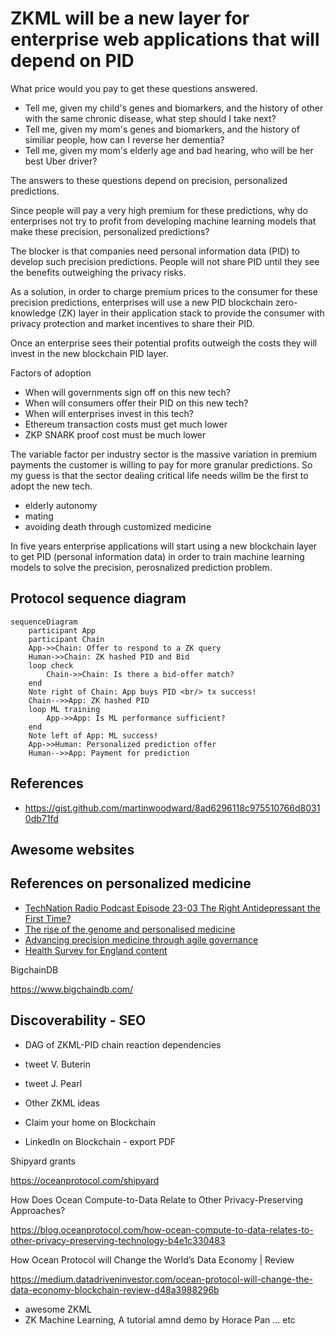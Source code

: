 # ZKML will be a new layer for enterprise web applications that will depend on PID

What price would you pay to get these questions answered.

- Tell me, given my child's genes and biomarkers, and the history of other with the same chronic disease, what step should I take next?
- Tell me, given my mom's genes and biomarkers, and the history of similiar people, how can I reverse her dementia?
- Tell me, given my mom's elderly age and bad hearing, who will be her best Uber driver?

The answers to these questions depend on precision, personalized predictions.

Since people will pay a very high premium for these predictions, why do enterprises not try to profit from developing machine learning models
that make these precision, personalized predictions?

The blocker is that companies need personal information data (PID) to develop such precision predictions.
People will not share PID until they see the benefits outweighing the privacy risks.

As a solution, in order to charge premium prices to the consumer for these precision predictions, enterprises will use a new PID blockchain zero-knowledge (ZK) layer in their application stack to provide the consumer with privacy protection and market incentives to share their PID. 

Once an enterprise sees their potential profits outweigh the costs they will invest in the new blockchain PID layer. 

Factors of adoption 

- When will governments sign off on this new tech?
- When will consumers offer their PID on this new tech?
- When will enterprises invest in this tech?
- Ethereum transaction costs must get much lower
- ZKP SNARK proof cost must be much lower

The variable factor per industry sector is the massive variation in premium payments the customer is willing to pay for more granular predictions. So my guess is that the sector dealing critical life needs willm be the first to adopt the new tech.

- elderly autonomy
- mating
- avoiding death through customized medicine


In five years enterprise applications will start using a new blockchain layer to get PID (personal information data) in order to train machine learning models to solve the precision, perosnalized prediction problem.

## Protocol sequence diagram


```mermaid
sequenceDiagram
    participant App
    participant Chain
    App->>Chain: Offer to respond to a ZK query
    Human->>Chain: ZK hashed PID and Bid
    loop check
        Chain->>Chain: Is there a bid-offer match?
    end
    Note right of Chain: App buys PID <br/> tx success!
    Chain-->>App: ZK hashed PID
    loop ML training
        App->>App: Is ML performance sufficient?
    end
    Note left of App: ML success!
    App->>Human: Personalized prediction offer
    Human-->>App: Payment for prediction
```


## References

- https://gist.github.com/martinwoodward/8ad6296118c975510766d80310db71fd

## Awesome websites

## References on personalized medicine

- [TechNation Radio Podcast Episode 23-03 The Right Antidepressant the First Time?](https://podcasts.apple.com/us/podcast/technation-radio-podcast/id876042622?i=1000595534762)
- [The rise of the genome and personalised medicine](https://www.ncbi.nlm.nih.gov/pmc/articles/PMC6297695/)
- [Advancing precision medicine through agile governance](https://www.brookings.edu/research/advancing-precision-medicine-through-agile-governance/)
- [Health Survey for England content](https://digital.nhs.uk/data-and-information/areas-of-interest/public-health/health-survey-for-england---health-social-care-and-lifestyles/survey-content)

BigchainDB

https://www.bigchaindb.com/

## Discoverability - SEO

- DAG of ZKML-PID chain reaction dependencies 
- tweet V. Buterin
- tweet J. Pearl


- Other ZKML ideas

- Claim your home on Blockchain
- LinkedIn on Blockchain - export PDF 

Shipyard grants

https://oceanprotocol.com/shipyard

How Does Ocean Compute-to-Data Relate to Other Privacy-Preserving Approaches?

https://blog.oceanprotocol.com/how-ocean-compute-to-data-relates-to-other-privacy-preserving-technology-b4e1c330483

How Ocean Protocol will Change the World’s Data Economy | Review

https://medium.datadriveninvestor.com/ocean-protocol-will-change-the-data-economy-blockchain-review-d48a3988296b


- awesome ZKML
- ZK Machine Learning, A tutorial amnd demo by Horace Pan ... etc
